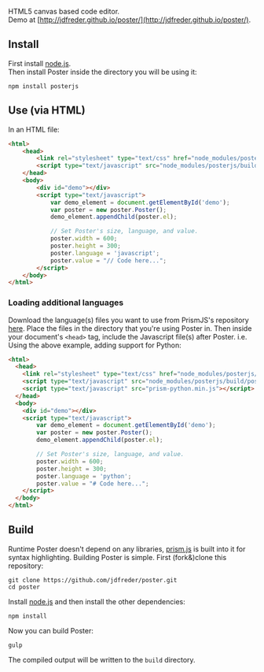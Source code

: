 HTML5 canvas based code editor.  
Demo at [http://jdfreder.github.io/poster/](http://jdfreder.github.io/poster/).

## Install
First install [node.js](https://nodejs.org/download/).  
Then install Poster inside the directory you will be using it:  

```
npm install posterjs
```

## Use (via HTML)
In an HTML file:

```html
<html>
    <head>
        <link rel="stylesheet" type="text/css" href="node_modules/posterjs/build/poster.css">
        <script type="text/javascript" src="node_modules/posterjs/build/poster.js"></script>
    </head>
    <body>
        <div id="demo"></div>
        <script type="text/javascript">
            var demo_element = document.getElementById('demo');
            var poster = new poster.Poster();
            demo_element.appendChild(poster.el);

            // Set Poster's size, language, and value.
            poster.width = 600;
            poster.height = 300;
            poster.language = 'javascript';
            poster.value = "// Code here...";
        </script>
    </body>
</html>
```

### Loading additional languages
Download the language(s) files you want to use from PrismJS's repository [here](https://github.com/PrismJS/prism/tree/gh-pages/components).  Place the files in the directory that you're using Poster in.  Then inside your document's `<head>` tag, include the Javascript file(s) after Poster. i.e. Using the above example, adding support for Python:

```html
<html>
  <head>
    <link rel="stylesheet" type="text/css" href="node_modules/posterjs/build/poster.css">
    <script type="text/javascript" src="node_modules/posterjs/build/poster.js"></script>
    <script type="text/javascript" src="prism-python.min.js"></script>
  </head>
  <body>
    <div id="demo"></div>
    <script type="text/javascript">
        var demo_element = document.getElementById('demo');
        var poster = new poster.Poster();
        demo_element.appendChild(poster.el);

        // Set Poster's size, language, and value.
        poster.width = 600;
        poster.height = 300;
        poster.language = 'python';
        poster.value = "# Code here...";
    </script>
  </body>
</html>
```

## Build

Runtime Poster doesn't depend on any libraries, [prism.js](http://prismjs.com/) is built into it for syntax highlighting.  Building Poster is simple.  First (fork&)clone this repository:

```
git clone https://github.com/jdfreder/poster.git
cd poster
```

Install [node.js](https://nodejs.org/download/) and then install the other dependencies:

```
npm install
```

Now you can build Poster:

```
gulp
```

The compiled output will be written to the `build` directory.
